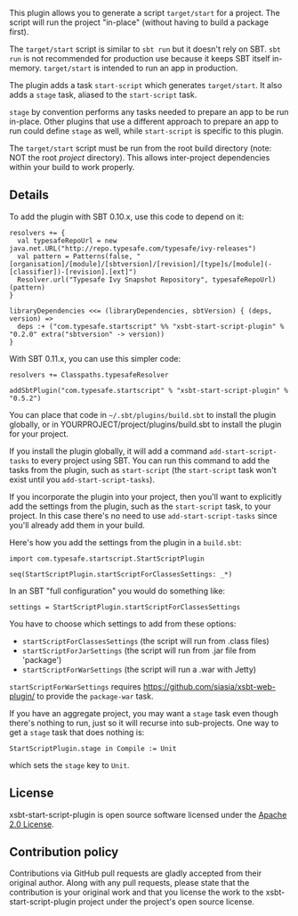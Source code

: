 This plugin allows you to generate a script `target/start` for a
project.  The script will run the project "in-place" (without having
to build a package first).

The `target/start` script is similar to `sbt run` but it doesn't rely
on SBT. `sbt run` is not recommended for production use because it
keeps SBT itself in-memory. `target/start` is intended to run an
app in production.

The plugin adds a task `start-script` which generates `target/start`.
It also adds a `stage` task, aliased to the `start-script` task.

`stage` by convention performs any tasks needed to prepare an app to
be run in-place. Other plugins that use a different approach to
prepare an app to run could define `stage` as well, while
`start-script` is specific to this plugin.

The `target/start` script must be run from the root build directory
(note: NOT the root _project_ directory). This allows inter-project
dependencies within your build to work properly.

## Details

To add the plugin with SBT 0.10.x, use this code to depend on it:

    resolvers += {
      val typesafeRepoUrl = new java.net.URL("http://repo.typesafe.com/typesafe/ivy-releases")
      val pattern = Patterns(false, "[organisation]/[module]/[sbtversion]/[revision]/[type]s/[module](-[classifier])-[revision].[ext]")
      Resolver.url("Typesafe Ivy Snapshot Repository", typesafeRepoUrl)(pattern)
    }

    libraryDependencies <<= (libraryDependencies, sbtVersion) { (deps, version) =>
      deps :+ ("com.typesafe.startscript" %% "xsbt-start-script-plugin" % "0.2.0" extra("sbtversion" -> version))
    }

With SBT 0.11.x, you can use this simpler code:

    resolvers += Classpaths.typesafeResolver

    addSbtPlugin("com.typesafe.startscript" % "xsbt-start-script-plugin" % "0.5.2")

You can place that code in `~/.sbt/plugins/build.sbt` to install the
plugin globally, or in YOURPROJECT/project/plugins/build.sbt to
install the plugin for your project.

If you install the plugin globally, it will add a command
`add-start-script-tasks` to every project using SBT. You can run this
command to add the tasks from the plugin, such as `start-script` (the
`start-script` task won't exist until you `add-start-script-tasks`).

If you incorporate the plugin into your project, then you'll want to
explicitly add the settings from the plugin, such as the
`start-script` task, to your project. In this case there's no need to
use `add-start-script-tasks` since you'll already add them in your
build.

Here's how you add the settings from the plugin in a `build.sbt`:

    import com.typesafe.startscript.StartScriptPlugin

    seq(StartScriptPlugin.startScriptForClassesSettings: _*)

In an SBT "full configuration" you would do something like:

    settings = StartScriptPlugin.startScriptForClassesSettings

You have to choose which settings to add from these options:

 - `startScriptForClassesSettings`  (the script will run from .class files)
 - `startScriptForJarSettings`      (the script will run from .jar file from 'package')
 - `startScriptForWarSettings`      (the script will run a .war with Jetty)

`startScriptForWarSettings` requires
https://github.com/siasia/xsbt-web-plugin/ to provide the
`package-war` task.

If you have an aggregate project, you may want a `stage` task even
though there's nothing to run, just so it will recurse into sub-projects.
One way to get a `stage` task that does nothing is:

    StartScriptPlugin.stage in Compile := Unit

which sets the `stage` key to `Unit`.

## License

xsbt-start-script-plugin is open source software licensed under the [Apache 2.0 License](http://www.apache.org/licenses/LICENSE-2.0.html).

## Contribution policy

Contributions via GitHub pull requests are gladly accepted from their original author.
Along with any pull requests, please state that the contribution is your original work
and that you license the work to the xsbt-start-script-plugin project under the project's
open source license.
